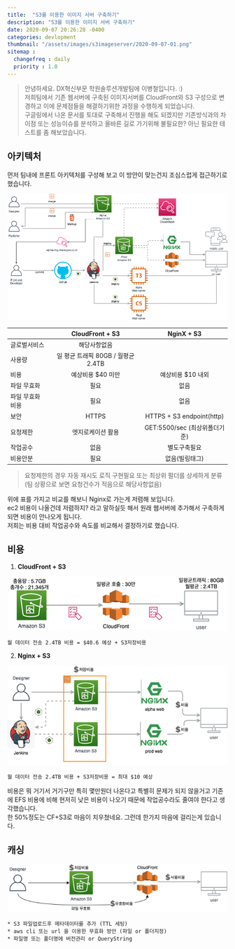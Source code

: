```yaml
---
title:  "S3를 이용한 이미지 서버 구축하기"
description: "S3를 이용한 이미지 서버 구축하기"
date: 2020-09-07 20:26:28 -0400
categories: devlopment
thumbnail: "/assets/images/s3imageserver/2020-09-07-01.png"
sitemap :
  changefreq : daily
  priority : 1.0
---
```


>안녕하세요. DX혁신부문 학원솔루션개발팀에 이병철입니다. :)  
>저희팀에서 기존 웹서버에 구축된 이미지서버를 CloudFront와 S3 구성으로 변경하고 이에 문제점들을 해결하기위한 과정을 수행하게 되었습니다.  
>구글링에서 나온 문서를 토대로 구축해서 진행을 해도 되겠지만 기존방식과의 차이점 또는 성능이슈를 분석하고 올바른 길로 가기위해 불필요한? 아닌 필요한 테스트를 좀 해보았습니다.  

## 아키텍처
먼저 팀내에 프론트 아키텍처를 구성해 보고 이 방안이 맞는건지 조심스럽게 접근하기로 했습니다.

![이미지1](/assets/images/s3imageserver/2020-09-07-01.png)


| | CloudFront + S3 | NginX + S3 |
|:---|:---:|:---:|
|글로벌서비스|해당사항없음 ||
|사용량| 일 평균 트래픽 80GB / 월평균 2.4TB ||
|비용| 예상비용 $40 미만| 예상비용 $10 내외 |
|파일 무효화| 필요 | 없음 |
|파일 무효화 비용| 필요 | 없음 |
|보안| HTTPS | HTTPS + S3 endpoint(http)|
|요청제한| 엣지로케이션 활용 | GET:5500/sec (최상위폴더기준) |
|작업공수| 없음 | 별도구축필요 |
|비용안분| 필요 | 없음(빌링태그) |

> 요청제한의 경우 자동 재시도 로직 구현필요 또는 최상위 펄더를 상세하게 분류 (팀 상황으로 보면 요청건수가 적음으로 해당사항없음)  

위에 표를 가지고 비교를 해보니 Nginx로 가는게 저렴해 보입니다.  
ec2 비용이 나올건데 저렴하지? 라고 말하실듯 해서 원래 웹서버에 추가해서 구축하게 되면 비용이 안나오게 됩니다.  
저희는 비용 대비 작업공수와 속도를 비교해서 결정하기로 했습니다.

## 비용

1. **CloudFront + S3**  

![이미지2](/assets/images/s3imageserver/2020-09-07-02.png)

~~~~~~~~
월 데이터 전송 2.4TB 비용 = $40.6 예상 + S3저장비용
~~~~~~~~

2. **Nginx + S3**    

![이미지3](/assets/images/s3imageserver/2020-09-07-03.png)

~~~~~~~~
월 데이터 전송 2.4TB 비용 + S3저장비용 = 최대 $10 예상
~~~~~~~~

비용은 뭐 거기서 거기구만 특히 몇만원더 나온다고 특별히 문제가 되지 않을거고 기존에 EFS 비용에 비해 현저히 낮은 비용이 나오기 때문에 작업공수라도 줄여야 한다고 생각했습니다.  
한 50%정도는 CF+S3로 마음이 치우쳤네요. 그런데 한가지 마음에 걸리는게 있습니다.  

## 캐싱
![이미지4](/assets/images/s3imageserver/2020-09-07-04.png)

~~~~~~~~
* S3 파일업로드후 메타데이터를 추가 (TTL 세팅)
* aws cli 또는 url 을 이용한 무효화 방안 (파일 or 폴더지정)
* 파일명 또는 폴더명에 버전관리 or QueryString
~~~~~~~~
